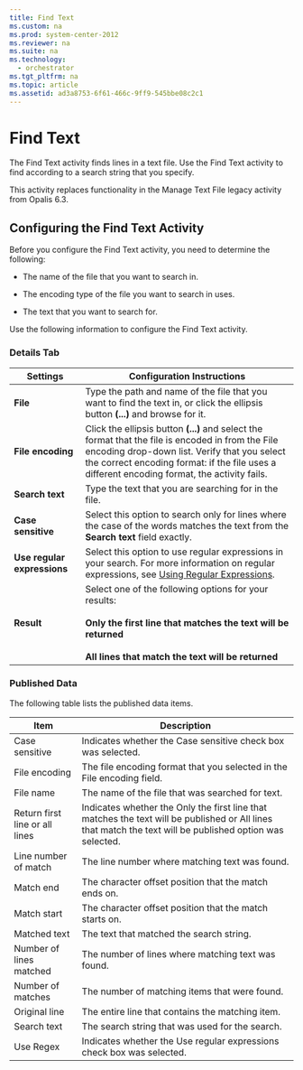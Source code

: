```yaml
---
title: Find Text
ms.custom: na
ms.prod: system-center-2012
ms.reviewer: na
ms.suite: na
ms.technology: 
  - orchestrator
ms.tgt_pltfrm: na
ms.topic: article
ms.assetid: ad3a8753-6f61-466c-9ff9-545bbe08c2c1
---
```

# Find Text
The Find Text activity finds lines in a text file. Use the Find Text activity to find according to a search string that you specify.

This activity replaces functionality in the Manage Text File legacy activity from Opalis 6.3.

## Configuring the Find Text Activity
Before you configure the Find Text activity, you need to determine the following:

-   The name of the file that you want to search in.

-   The encoding type of the file you want to search in uses.

-   The text that you want to search for.

Use the following information to configure the Find Text activity.

### Details Tab

|Settings|Configuration Instructions|
|------------|------------------------------|
|**File**|Type the path and name of the file that you want to find the text in, or click the ellipsis button **\(...\)** and browse for it.|
|**File encoding**|Click the ellipsis button **\(...\)** and select the format that the file is encoded in from the File encoding drop\-down list. Verify that you select the correct encoding format: if the file uses a different encoding format, the activity fails.|
|**Search text**|Type the text that you are searching for in the file.|
|**Case sensitive**|Select this option to search only for lines where the case of the words matches the text from the **Search text** field exactly.|
|**Use regular expressions**|Select this option to use regular expressions in your search. For more information on regular expressions, see [Using Regular Expressions](assetId:///5f8da032-06a9-4ba0-acc1-29144a08dfca).|
|**Result**|Select one of the following options for your results:<br /><br />**Only the first line that matches the text will be returned**<br /><br />**All lines that match the text will be returned**|

### Published Data
The following table lists the published data items.

|Item|Description|
|--------|---------------|
|Case sensitive|Indicates whether the Case sensitive check box was selected.|
|File encoding|The file encoding format that you selected in the File encoding field.|
|File name|The name of the file that was searched for text.|
|Return first line or all lines|Indicates whether the Only the first line that matches the text will be published or All lines that match the text will be published option was selected.|
|Line number of match|The line number where matching text was found.|
|Match end|The character offset position that the match ends on.|
|Match start|The character offset position that the match starts on.|
|Matched text|The text that matched the search string.|
|Number of lines matched|The number of lines where matching text was found.|
|Number of matches|The number of matching items that were found.|
|Original line|The entire line that contains the matching item.|
|Search text|The search string that was used for the search.|
|Use Regex|Indicates whether the Use regular expressions check box was selected.|


